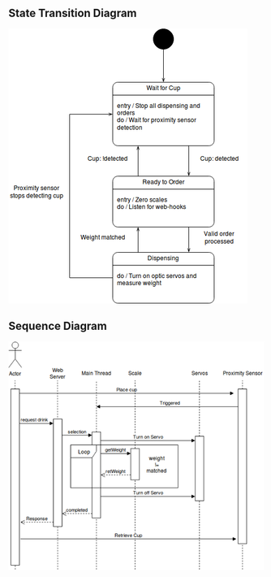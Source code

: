 ## State Transition Diagram
![Alt text](assets/MooreStateModel.png)

## Sequence Diagram
![Alt text](assets/UMLDiagram.png)

